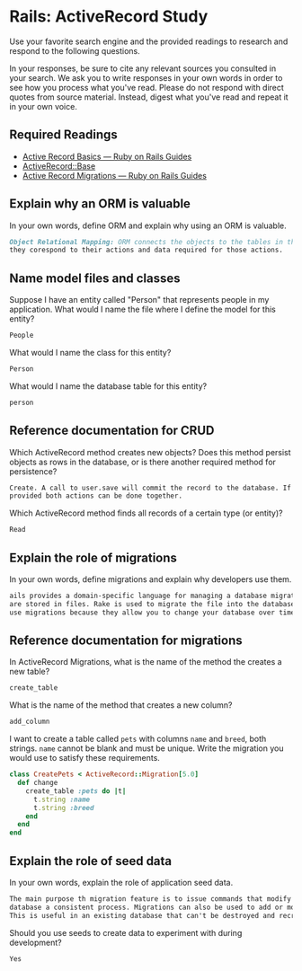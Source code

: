 # Rails: ActiveRecord Study

Use your favorite search engine and the provided readings to research and
respond to the following questions.

In your responses, be sure to cite any relevant sources you consulted in your
search. We ask you to write responses in your own words in order to see how you
process what you've read. Please do not respond with direct quotes from source
material. Instead, digest what you've read and repeat it in your own voice.

## Required Readings

-   [Active Record Basics — Ruby on Rails Guides](http://guides.rubyonrails.org/active_record_basics.html)
-   [ActiveRecord::Base](http://api.rubyonrails.org/classes/ActiveRecord/Base.html)
-   [Active Record Migrations — Ruby on Rails Guides](http://guides.rubyonrails.org/active_record_migrations.html)

## Explain why an ORM is valuable

In your own words, define ORM and explain why using an ORM is valuable.

```md
Object Relational Mapping: ORM connects the objects to the tables in that database
they corespond to their actions and data required for those actions.
```

## Name model files and classes

Suppose I have an entity called "Person" that represents people in my
application. What would I name the file where I define the model for this
entity?

```md
People
```

What would I name the class for this entity?

```md
Person
```

What would I name the database table for this entity?

```md
person
```

## Reference documentation for CRUD

Which ActiveRecord method creates new objects? Does this method persist objects
as rows in the database, or is there another required method for persistence?

```md
Create. A call to user.save will commit the record to the database. If a block is
provided both actions can be done together.
```

Which ActiveRecord method finds all records of a certain type (or entity)?

```md
Read
```

## Explain the role of migrations

In your own words, define migrations and explain why developers use them.

```md
ails provides a domain-specific language for managing a database migrations which
are stored in files. Rake is used to migrate the file into the database. Developers
use migrations because they allow you to change your database over time in a consistant way.
```

## Reference documentation for migrations

In ActiveRecord Migrations, what is the name of the method the creates a new
table?

```md
create_table
```

What is the name of the method that creates a new column?

```md
add_column
```

I want to create a table called `pets` with columns `name` and `breed`, both
strings. `name` cannot be blank and must be unique. Write the migration you
would use to satisfy these requirements.

```ruby
class CreatePets < ActiveRecord::Migration[5.0]
  def change
    create_table :pets do |t|
      t.string :name
      t.string :breed
    end
  end
end
```

## Explain the role of seed data

In your own words, explain the role of application seed data.

```md
The main purpose th migration feature is to issue commands that modify the
database a consistent process. Migrations can also be used to add or modify data.
This is useful in an existing database that can't be destroyed and recreated.
```

Should you use seeds to create data to experiment with during development?

```md
Yes
```
